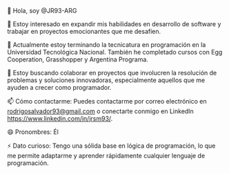 👋 Hola, soy @JR93-ARG

👀 Estoy interesado en expandir mis habilidades en desarrollo de software y trabajar en proyectos emocionantes que me desafíen.

🌱 Actualmente estoy terminando la tecnicatura en programación en la Universidad Tecnológica Nacional. También he completado cursos con Egg Cooperation, Grasshopper y Argentina Programa.

💞️ Estoy buscando colaborar en proyectos que involucren la resolución de problemas y soluciones innovadoras, especialmente aquellos que me ayuden a crecer como programador.

📫 Cómo contactarme: Puedes contactarme por correo electrónico en rodrigosalvador93@gmail.com o conectarte conmigo en LinkedIn https://www.linkedin.com/in/jrsm93/.

😄 Pronombres: Él

⚡ Dato curioso: Tengo una sólida base en lógica de programación, lo que me permite adaptarme y aprender rápidamente cualquier lenguaje de programación.
<!---
JR93-ARG/JR93-ARG is a ✨ special ✨ repository because its `README.md` (this file) appears on your GitHub profile.
You can click the Preview link to take a look at your changes.
--->
